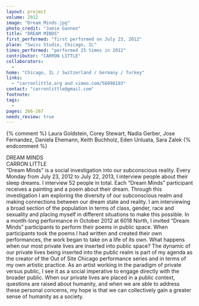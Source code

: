 ```yaml
---
layout: project
volume: 2012
image: "Dream_Minds.jpg"
photo_credit: "Jamie Gannon"
title: "DREAM MINDS"
first_performed: "first performed on July 23, 2012"
place: "Swiss Studio, Chicago, IL"
times_performed: "performed 25 times in 2012"
contributor: "CARRON LITTLE"
collaborators: 
  - 
home: "Chicago, IL / Switzerland / Germany / Turkey"
links: 
  - "carronlittle.org and vimeo.com/56098103"
contact: "carronlittle@gmail.com"
footnote: 
tags: 
  - 
pages: 266-267
needs_review: true
---
```


{% comment %} 
Laura Goldstein, Corey Stewart, Nadia Gerber, Jose Fernandez, Daniela Ehemann, Keith Buchholz, Eden Unluata, Sara Zalek
{% endcomment %}

 DREAM MINDS  
 CARRON LITTLE  
 “Dream Minds” is a social investigation into our subconscious reality. Every Monday from July 23, 2012 to July 22, 2013, I interview people about their sleep dreams. I interview 52 people in total. Each “Dream Minds” participant receives a painting and a poem about their dream. Through this investigation I am exploring the diversity of our subconscious realm and making connections between our dream state and reality. I am interviewing a broad section of the population in terms of class, gender, race and sexuality and placing myself in different situations to make this possible. 
 In a month-long performance in October 2012 at 6018 North, I invited “Dream Minds” participants to perform their poems in public space. When participants took the poems I had written and created their own performances, the work began to take on a life of its own. What happens when our most private lives are inserted into public space? The dynamic of our private lives being inserted into the public realm is part of my agenda as the creator of the Out of Site Chicago performance series and in terms of my own artistic practice. As an artist working in the paradigm of private versus public, I see it as a social imperative to engage directly with the broader public. When our private lives are placed in a public context, questions are raised about humanity, and when we are able to address these personal concerns, my hope is that we can collectively gain a greater sense of humanity as a society. 

